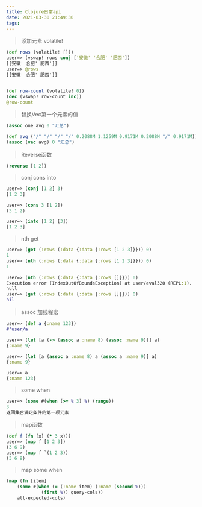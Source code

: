 ```yaml
---
title: Clojure日常api
date: 2021-03-30 21:49:30
tags:
---
```


> 添加元素 volatile!
```clojure
(def rows (volatile! []))
user=> (vswap! rows conj ['安徽' '合肥' '肥西'])
[[安徽' 合肥' 肥西']]
user=> @rows
[[安徽' 合肥' 肥西']]


(def row-count (volatile! 0))
(dec (vswap! row-count inc))
@row-count
```

> 替换Vec第一个元素的值
```clojure
(assoc one_avg 0 "汇总")

(def avg ("/" "/" "/" "/" 0.2088M 1.1259M 0.9171M 0.2088M "/" 0.9171M))
(assoc (vec avg) 0 "汇总")
```

> Reverse函数
```clojure
(reverse [1 2])
```

> conj cons into
```clojure
user=> (conj [1 2] 3)
[1 2 3]

user=> (cons 3 [1 2])
(3 1 2)

user=> (into [1 2] [3])
[1 2 3]
```

> nth get
```clojure
user=> (get (:rows (:data {:data {:rows [1 2 3]}})) 0)
1
user=> (nth (:rows (:data {:data {:rows [1 2 3]}})) 0)
1

user=> (nth (:rows (:data {:data {:rows []}})) 0)
Execution error (IndexOutOfBoundsException) at user/eval320 (REPL:1).
null
user=> (get (:rows (:data {:data {:rows []}})) 0)
nil
```

> assoc 加线程宏
```clojure
user=> (def a {:name 123})
#'user/a

user=> (let [a (-> (assoc a :name 8) (assoc :name 9))] a)
{:name 9}

user=> (let [a (assoc a :name 8) a (assoc a :name 9)] a)
{:name 9}

user=> a
{:name 123}
```

> some when
```clojure
user=> (some #(when (>= % 3) %) (range))
3
返回集合满足条件的第一项元素
```

>map函数
```clojure
(def f (fn [x] (* 3 x)))
user=> (map f [1 2 3])
(3 6 9)
user=> (map f `(1 2 3))
(3 6 9)
```
>map some when
```clojure
(map (fn [item]
    (some #(when (= (:name item) (:name (second %)))
             (first %)) query-cols))
    all-expected-cols)
```